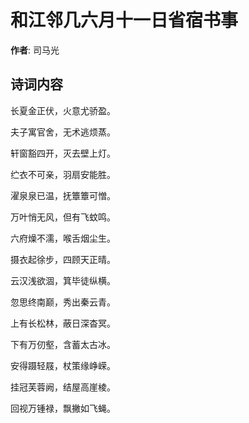 # 和江邻几六月十一日省宿书事

**作者**: 司马光

## 诗词内容

长夏金正伏，火意尤骄盈。

夫子寓官舍，无术逃烦蒸。

轩窗豁四开，灭去壁上灯。

纻衣不可亲，羽扇安能胜。

濯泉泉已温，抚簟簟可憎。

万叶悄无风，但有飞蚊鸣。

六府燥不濡，喉舌烟尘生。

摄衣起徐步，四顾天正晴。

云汉浅欲涸，箕毕徒纵横。

忽思终南巅，秀出秦云青。

上有长松林，蔽日深杳冥。

下有万仞壑，含蓄太古冰。

安得蹑轻屐，杖策缘峥嵘。

挂冠芙蓉阙，结屋高崖棱。

回视万锺禄，飘撇如飞蝇。

